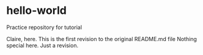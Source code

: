 # hello-world
Practice repository for tutorial

Claire, here. This is the first revision to the original README.md file
Nothing special here.
Just a revision.
